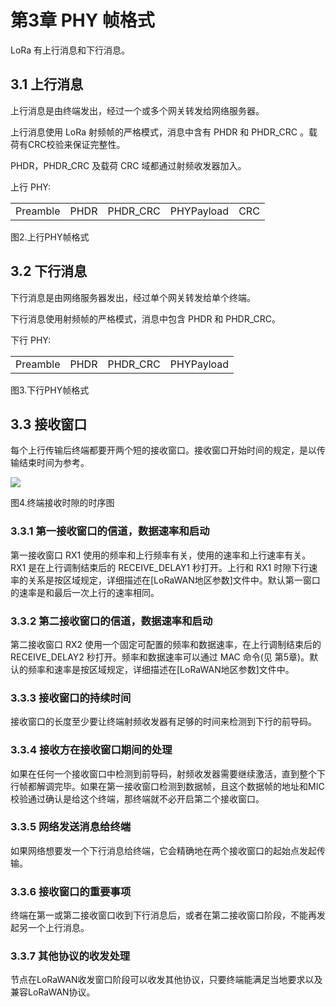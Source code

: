 


# **第3章 PHY 帧格式**

LoRa 有上行消息和下行消息。

## <a name="3.1">3.1 上行消息</a>

上行消息是由终端发出，经过一个或多个网关转发给网络服务器。

上行消息使用 LoRa 射频帧的严格模式，消息中含有 PHDR 和 PHDR_CRC 。载荷有CRC校验来保证完整性。

PHDR，PHDR_CRC 及载荷 CRC 域都通过射频收发器加入。  

上行 PHY:
<table>
   <tr>
      <td>Preamble</td>
      <td>PHDR</td>
      <td>PHDR_CRC</td>
      <td>PHYPayload</td>
      <td>CRC</td>
   </tr>
</table>
图2.上行PHY帧格式

## <a name="3.2">3.2 下行消息</a>

下行消息是由网络服务器发出，经过单个网关转发给单个终端。

下行消息使用射频帧的严格模式，消息中包含 PHDR 和 PHDR_CRC。

下行 PHY:
<table>
   <tr>
      <td>Preamble</td>
      <td>PHDR</td>
      <td>PHDR_CRC</td>
      <td>PHYPayload</td>
   </tr>
</table>

图3.下行PHY帧格式


## <a name="3.3">3.3 接收窗口</a>

每个上行传输后终端都要开两个短的接收窗口。接收窗口开始时间的规定，是以传输结束时间为参考。

![](http://7xkqvo.com1.z0.glb.clouddn.com/lorawan_ed_receive_slot_timing.png)

图4.终端接收时隙的时序图

### <a name="3.3.1">3.3.1 第一接收窗口的信道，数据速率和启动</a>

第一接收窗口 RX1 使用的频率和上行频率有关，使用的速率和上行速率有关。RX1 是在上行调制结束后的 RECEIVE_DELAY1 秒打开。上行和 RX1 时隙下行速率的关系是按区域规定，详细描述在[LoRaWAN地区参数]文件中。默认第一窗口的速率是和最后一次上行的速率相同。

### <a name="3.3.2">3.3.2 第二接收窗口的信道，数据速率和启动</a>

第二接收窗口 RX2 使用一个固定可配置的频率和数据速率，在上行调制结束后的 RECEIVE_DELAY2 秒打开。频率和数据速率可以通过 MAC 命令(见 第5章)。默认的频率和速率是按区域规定，详细描述在[LoRaWAN地区参数]文件中。

### <a name="3.3.3">3.3.3 接收窗口的持续时间</a>

接收窗口的长度至少要让终端射频收发器有足够的时间来检测到下行的前导码。

### <a name="3.3.4">3.3.4 接收方在接收窗口期间的处理</a>

如果在任何一个接收窗口中检测到前导码，射频收发器需要继续激活，直到整个下行帧都解调完毕。如果在第一接收窗口检测到数据帧，且这个数据帧的地址和MIC校验通过确认是给这个终端，那终端就不必开启第二个接收窗口。

### <a name="3.3.5">3.3.5 网络发送消息给终端</a>

如果网络想要发一个下行消息给终端，它会精确地在两个接收窗口的起始点发起传输。

### <a name="3.3.6">3.3.6 接收窗口的重要事项</a>

终端在第一或第二接收窗口收到下行消息后，或者在第二接收窗口阶段，不能再发起另一个上行消息。

### <a name="3.3.7">3.3.7 其他协议的收发处理</a>

节点在LoRaWAN收发窗口阶段可以收发其他协议，只要终端能满足当地要求以及兼容LoRaWAN协议。


